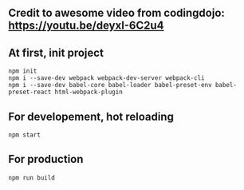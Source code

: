 ## Credit to awesome video from codingdojo: https://youtu.be/deyxI-6C2u4

## At first, init project
```
npm init
npm i --save-dev webpack webpack-dev-server webpack-cli
npm i --save-dev babel-core babel-loader babel-preset-env babel-preset-react html-webpack-plugin
```

## For developement, hot reloading
```
npm start
```

## For production
```
npm run build
```